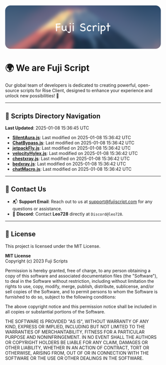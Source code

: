 ![Banner](.github/b.webp)

# 🌍 **We are Fuji Script**

Our global team of developers is dedicated to creating powerful, open-source scripts for Rise Client, designed to enhance your experience and unlock new possibilities! 🌟

---
<!-- SCRIPTS_NAVIGATION_START -->
## 📂 **Scripts Directory Navigation**

**Last Updated**: 2025-01-08 15:36:45 UTC

- **[SilentAura.js](scripts/SilentAura.js)**: Last modified on 2025-01-08 15:36:42 UTC
- **[ChatBypass.js](scripts/ChatBypass.js)**: Last modified on 2025-01-08 15:36:42 UTC
- **[jetpackFly.js](scripts/jetpackFly.js)**: Last modified on 2025-01-08 15:36:42 UTC
- **[velocityHylex.js](scripts/velocityHylex.js)**: Last modified on 2025-01-08 15:36:42 UTC
- **[chestxray.js](scripts/chestxray.js)**: Last modified on 2025-01-08 15:36:42 UTC
- **[bedxray.js](scripts/bedxray.js)**: Last modified on 2025-01-08 15:36:42 UTC
- **[chatMacro.js](scripts/chatMacro.js)**: Last modified on 2025-01-08 15:36:42 UTC

<!-- SCRIPTS_NAVIGATION_END -->

---

## 💬 **Contact Us**  
- 📬 **Support Email**: Reach out to us at [support@fujiscript.com](mailto:support@fujiscript.com) for any questions or assistance.  
- 💬 **Discord**: Contact **Leo728** directly at `Discord@leo728`.

---

## 📜 **License**

This project is licensed under the MIT License.  

**MIT License**  
Copyright (c) 2023 Fuji Scripts  

Permission is hereby granted, free of charge, to any person obtaining a copy of this software and associated documentation files (the "Software"), to deal in the Software without restriction, including without limitation the rights to use, copy, modify, merge, publish, distribute, sublicense, and/or sell copies of the Software, and to permit persons to whom the Software is furnished to do so, subject to the following conditions:  

The above copyright notice and this permission notice shall be included in all copies or substantial portions of the Software.  

THE SOFTWARE IS PROVIDED "AS IS", WITHOUT WARRANTY OF ANY KIND, EXPRESS OR IMPLIED, INCLUDING BUT NOT LIMITED TO THE WARRANTIES OF MERCHANTABILITY, FITNESS FOR A PARTICULAR PURPOSE AND NONINFRINGEMENT. IN NO EVENT SHALL THE AUTHORS OR COPYRIGHT HOLDERS BE LIABLE FOR ANY CLAIM, DAMAGES OR OTHER LIABILITY, WHETHER IN AN ACTION OF CONTRACT, TORT OR OTHERWISE, ARISING FROM, OUT OF OR IN CONNECTION WITH THE SOFTWARE OR THE USE OR OTHER DEALINGS IN THE SOFTWARE.  

